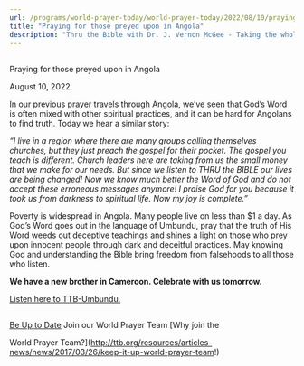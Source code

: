 ```yaml
---
url: /programs/world-prayer-today/world-prayer-today/2022/08/10/praying-for-those-preyed-upon-in-angola
title: "Praying for those preyed upon in Angola"
description: "Thru the Bible with Dr. J. Vernon McGee - Taking the whole Word to the whole world"
---
```







## 
 Praying for those preyed upon in Angola


August 10, 2022




In our previous prayer travels through Angola, we’ve seen that God’s Word is often mixed with other spiritual practices, and it can be hard for Angolans to find truth. Today we hear a similar story:

*“I live in a region where there are many groups calling themselves churches, but they just preach the gospel for their pocket. The gospel you teach is different. Church leaders here are taking from us the small money that we make for our needs. But since we listen to THRU the BIBLE our lives are being changed! Now we know much better the Word of God and do not accept these erroneous messages anymore! I praise God for you because it took us from darkness to spiritual life. Now my joy is complete.”*

Poverty is widespread in Angola. Many people live on less than $1 a day. As God’s Word goes out in the language of Umbundu, pray that the truth of His Word weeds out deceptive teachings and shines a light on those who prey upon innocent people through dark and deceitful practices. May knowing God and understanding the Bible bring freedom from falsehoods to all those who listen.

**We have a new brother in Cameroon. Celebrate with us tomorrow.**

[Listen here to TTB-Umbundu.](https://ttb.twr.org/home/day,0421/language,UMB)







## 




[Be Up to Date](http://feeds.feedburner.com/WorldPrayerToday "World Prayer Today RSS Feed")
Join our World Prayer Team
[Why join the  

World Prayer Team?](http://ttb.org/resources/articles-news/news/2017/03/26/keep-it-up-world-prayer-team!)





